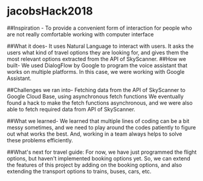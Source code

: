 # jacobsHack2018##Inspiration - To provide a convenient form of interaction for people who are not really comfortable working with computer interface##What it does- It uses Natural Language to interact with users. It asks the users what kind of travel options they are looking for, and gives them the most relevant options extracted from the API of SkyScanner.##How we built-We used DialogFlow by Google to program the voice assistant that works on multiple platforms. In this case, we were working with Google Assistant.##Challenges we ran into- Fetching data from the API of SkyScanner to Google Cloud Base, using asynchronous fetch functionsWe eventually found a hack to make the fetch functions asynchronous, and we were also able to fetch required data from API of SkyScanner.##What we learned- We learned that multiple lines of coding can be a bit messy sometimes, and we need to play around the codes patiently to figure out what works the best.  And, working in a team always helps to solve these problems efficiently.##What's next for travel guide: For now, we have just programmed the flight options, but haven't implemented booking options yet. So, we can extend the features of this project by adding on the booking options, and also extending the transport options to trains, buses, cars, etc.